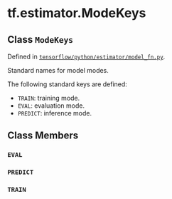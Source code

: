 <div itemscope itemtype="http://developers.google.com/ReferenceObject">
<meta itemprop="name" content="tf.estimator.ModeKeys" />
<meta itemprop="path" content="Stable" />
<meta itemprop="property" content="EVAL"/>
<meta itemprop="property" content="PREDICT"/>
<meta itemprop="property" content="TRAIN"/>
</div>

# tf.estimator.ModeKeys

## Class `ModeKeys`





Defined in [`tensorflow/python/estimator/model_fn.py`](https://www.tensorflow.org/code/tensorflow/python/estimator/model_fn.py).

Standard names for model modes.

The following standard keys are defined:

* `TRAIN`: training mode.
* `EVAL`: evaluation mode.
* `PREDICT`: inference mode.

## Class Members

<h3 id="EVAL"><code>EVAL</code></h3>

<h3 id="PREDICT"><code>PREDICT</code></h3>

<h3 id="TRAIN"><code>TRAIN</code></h3>

